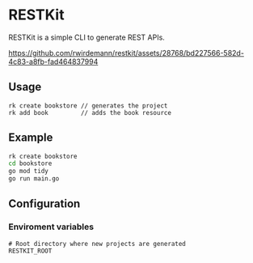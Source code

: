 # RESTKit
RESTKit is a simple CLI to generate REST APIs.

https://github.com/rwirdemann/restkit/assets/28768/bd227566-582d-4c83-a8fb-fad464837994

## Usage
```
rk create bookstore // generates the project 
rk add book         // adds the book resource
```

## Example
```bash
rk create bookstore
cd bookstore
go mod tidy
go run main.go
```

## Configuration

### Enviroment variables
```
# Root directory where new projects are generated
RESTKIT_ROOT   
```
